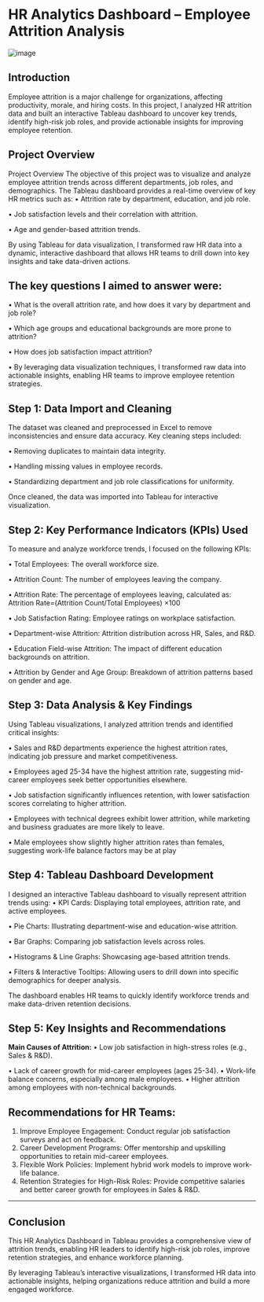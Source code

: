 # HR Analytics Dashboard – Employee Attrition Analysis

![image](https://github.com/user-attachments/assets/2136697c-56f7-498f-9200-d3d23a96bb46)

## Introduction
Employee attrition is a major challenge for organizations, affecting productivity, morale, and hiring costs. In this project, I analyzed HR attrition data and built an interactive Tableau dashboard to uncover key trends, identify high-risk job roles, and provide actionable insights for improving employee retention.

## Project Overview
Project Overview
The objective of this project was to visualize and analyze employee attrition trends across different departments, job roles, and demographics. The Tableau dashboard provides a real-time overview of key HR metrics such as:
•	Attrition rate by department, education, and job role.

•	Job satisfaction levels and their correlation with attrition.

•	Age and gender-based attrition trends.

By using Tableau for data visualization, I transformed raw HR data into a dynamic, interactive dashboard that allows HR teams to drill down into key insights and take data-driven actions.


## The key questions I aimed to answer were:
•	What is the overall attrition rate, and how does it vary by department and job role?

•	Which age groups and educational backgrounds are more prone to attrition?

•	How does job satisfaction impact attrition?

•	By leveraging data visualization techniques, I transformed raw data into actionable insights, enabling HR teams to improve employee retention strategies.


## Step 1: Data Import and Cleaning
The dataset was cleaned and preprocessed in Excel to remove inconsistencies and ensure data accuracy. Key cleaning steps included:

•	Removing duplicates to maintain data integrity.

•	Handling missing values in employee records.

•	Standardizing department and job role classifications for uniformity.

Once cleaned, the data was imported into Tableau for interactive visualization.

## Step 2: Key Performance Indicators (KPIs) Used
To measure and analyze workforce trends, I focused on the following KPIs:

•	Total Employees: The overall workforce size.

•	Attrition Count: The number of employees leaving the company.

•	Attrition Rate: The percentage of employees leaving, calculated as:
    Attrition Rate=(Attrition Count/Total Employees) ×100

•	Job Satisfaction Rating: Employee ratings on workplace satisfaction.

•	Department-wise Attrition: Attrition distribution across HR, Sales, and R&D.

•	Education Field-wise Attrition: The impact of different education backgrounds on attrition.

•	Attrition by Gender and Age Group: Breakdown of attrition patterns based on gender and age.


## Step 3: Data Analysis & Key Findings
Using Tableau visualizations, I analyzed attrition trends and identified critical insights:

•	Sales and R&D departments experience the highest attrition rates, indicating job pressure and market competitiveness.

•	Employees aged 25-34 have the highest attrition rate, suggesting mid-career employees seek better opportunities elsewhere.

•	Job satisfaction significantly influences retention, with lower satisfaction scores correlating to higher attrition.

•	Employees with technical degrees exhibit lower attrition, while marketing and business graduates are more likely to leave.

•	Male employees show slightly higher attrition rates than females, suggesting work-life balance factors may be at play

## Step 4: Tableau Dashboard Development
I designed an interactive Tableau dashboard to visually represent attrition trends using:
•	KPI Cards: Displaying total employees, attrition rate, and active employees.

•	Pie Charts: Illustrating department-wise and education-wise attrition.

•	Bar Graphs: Comparing job satisfaction levels across roles.

•	Histograms & Line Graphs: Showcasing age-based attrition trends.

•	Filters & Interactive Tooltips: Allowing users to drill down into specific demographics for deeper analysis.

The dashboard enables HR teams to quickly identify workforce trends and make data-driven retention decisions.


## Step 5: Key Insights and Recommendations

**Main Causes of Attrition:**
•	Low job satisfaction in high-stress roles (e.g., Sales & R&D).

•	Lack of career growth for mid-career employees (ages 25-34).
•	Work-life balance concerns, especially among male employees.
•	Higher attrition among employees with non-technical backgrounds.

## Recommendations for HR Teams:
1.	Improve Employee Engagement: Conduct regular job satisfaction surveys and act on feedback.
2.	Career Development Programs: Offer mentorship and upskilling opportunities to retain mid-career employees.
3.	Flexible Work Policies: Implement hybrid work models to improve work-life balance.
4.	Retention Strategies for High-Risk Roles: Provide competitive salaries and better career growth for employees in Sales & R&D.
________________________________________
## Conclusion
This HR Analytics Dashboard in Tableau provides a comprehensive view of attrition trends, enabling HR leaders to identify high-risk job roles, improve retention strategies, and enhance workforce planning.

By leveraging Tableau’s interactive visualizations, I transformed HR data into actionable insights, helping organizations reduce attrition and build a more engaged workforce.
